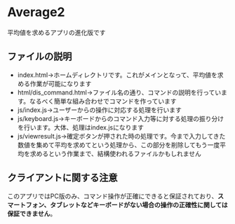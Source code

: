 # Average2
平均値を求めるアプリの進化版です

<h2>ファイルの説明</h2>
<ul>
  <li>index.html→ホームディレクトリです。これがメインとなって、平均値を求める作業が可能になります</li>
  <li>html/dis_command.html→ファイル名の通り、コマンドの説明を行っています。なるべく簡単な組み合わせでコマンドを作っています</li>
  <li>js/index.js→ユーザーからの操作に対応する処理を行います</li>
  <li>js/keyboard.js→キーボードからのコマンド入力等に対する処理の振り分けを行います。大体、処理はindex.jsになります</li>
  <li>js/viewresult.js→確定ボタンが押された時の処理です。今まで入力してきた数値を集めて平均を求めてという処理から、この部分を削除してもう一度平均を求めるという作業まで、結構使われるファイルかもしれません</li>
</ul>

<h2>クライアントに関する注意</h2>
このアプリではPC版のみ、コマンド操作が正確にできると保証されており、<b>スマートフォン、タブレットなどキーボードがない場合の操作の正確性に関しては保証できません</b>。
